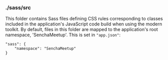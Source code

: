 ### ./sass/src

This folder contains Sass files defining CSS rules corresponding to classes
included in the application's JavaScript code build when using the modern toolkit.
By default, files in this folder are mapped to the application's root namespace, 'SenchaMeetup'.
This is set in `"app.json"`:

    "sass": {
        "namespace": "SenchaMeetup"
    }